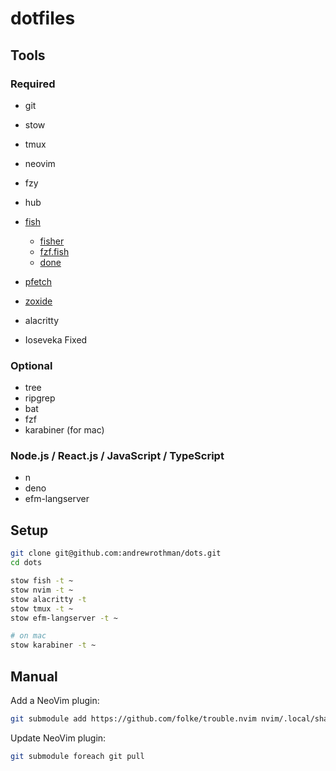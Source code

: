 # dotfiles

## Tools

### Required

- git
- stow
- tmux
- neovim
- fzy
- hub
- [fish](https://fishshell.com)
	- [fisher](https://github.com/jorgebucaran/fisher)
	- [fzf.fish](https://github.com/PatrickF1/fzf.fish)
	- [done](https://github.com/franciscolourenco/done)
- [pfetch](https://github.com/dylanaraps/pfetch)
- [zoxide](https://github.com/ajeetdsouza/zoxide)

- alacritty
- Ioseveka Fixed

### Optional

- tree
- ripgrep
- bat
- fzf
- karabiner (for mac)

### Node.js / React.js / JavaScript / TypeScript

- n
- deno
- efm-langserver

## Setup

```bash
git clone git@github.com:andrewrothman/dots.git
cd dots

stow fish -t ~
stow nvim -t ~
stow alacritty -t 
stow tmux -t ~
stow efm-langserver -t ~

# on mac
stow karabiner -t ~
```

## Manual

Add a NeoVim plugin:
```bash
git submodule add https://github.com/folke/trouble.nvim nvim/.local/share/nvim/site/pack/trouble.nvim/start/trouble.nvim
```

Update NeoVim plugin:

```bash
git submodule foreach git pull
```
